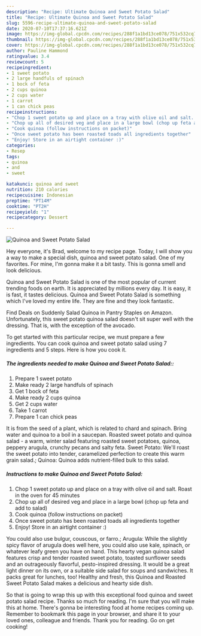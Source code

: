 ```yaml
---
description: "Recipe: Ultimate Quinoa and Sweet Potato Salad"
title: "Recipe: Ultimate Quinoa and Sweet Potato Salad"
slug: 5596-recipe-ultimate-quinoa-and-sweet-potato-salad
date: 2020-07-10T17:37:16.621Z
image: https://img-global.cpcdn.com/recipes/288f1a1bd13ce078/751x532cq70/quinoa-and-sweet-potato-salad-recipe-main-photo.jpg
thumbnail: https://img-global.cpcdn.com/recipes/288f1a1bd13ce078/751x532cq70/quinoa-and-sweet-potato-salad-recipe-main-photo.jpg
cover: https://img-global.cpcdn.com/recipes/288f1a1bd13ce078/751x532cq70/quinoa-and-sweet-potato-salad-recipe-main-photo.jpg
author: Pauline Hammond
ratingvalue: 3.4
reviewcount: 5
recipeingredient:
- 1 sweet potato
- 2 large handfuls of spinach
- 1 bock of feta
- 2 cups quinoa
- 2 cups water
- 1 carrot
- 1 can chick peas
recipeinstructions:
- "Chop 1 sweet potato up and place on a tray with olive oil and salt. Roast in the oven for 45 minutes"
- "Chop up all of desired veg and place in a large bowl (chop up feta and add to salad)"
- "Cook quinoa (follow instructions on packet)"
- "Once sweet potato has been roasted toads all ingredients together"
- "Enjoy! Store in an airtight container :)"
categories:
- Resep
tags:
- quinoa
- and
- sweet

katakunci: quinoa and sweet
nutrition: 210 calories
recipecuisine: Indonesian
preptime: "PT14M"
cooktime: "PT2H"
recipeyield: "1"
recipecategory: Dessert

---
```



![Quinoa and Sweet Potato Salad](https://img-global.cpcdn.com/recipes/288f1a1bd13ce078/751x532cq70/quinoa-and-sweet-potato-salad-recipe-main-photo.jpg)

Hey everyone, it's Brad, welcome to my recipe page. Today, I will show you a way to make a special dish, quinoa and sweet potato salad. One of my favorites. For mine, I'm gonna make it a bit tasty. This is gonna smell and look delicious.

Quinoa and Sweet Potato Salad is one of the most popular of current trending foods on earth. It is appreciated by millions every day. It is easy, it is fast, it tastes delicious. Quinoa and Sweet Potato Salad is something which I've loved my entire life. They are fine and they look fantastic.

Find Deals on Suddenly Salad Quinoa in Pantry Staples on Amazon. Unfortunately, this sweet potato quinoa salad doesn&#39;t sit super well with the dressing. That is, with the exception of the avocado.


To get started with this particular recipe, we must prepare a few ingredients. You can cook quinoa and sweet potato salad using 7 ingredients and 5 steps. Here is how you cook it.

##### The ingredients needed to make Quinoa and Sweet Potato Salad::

1. Prepare 1 sweet potato
1. Make ready 2 large handfuls of spinach
1. Get 1 bock of feta
1. Make ready 2 cups quinoa
1. Get 2 cups water
1. Take 1 carrot
1. Prepare 1 can chick peas


It is from the seed of a plant, which is related to chard and spinach. Bring water and quinoa to a boil in a saucepan. Roasted sweet potato and quinoa salad - a warm, winter salad featuring roasted sweet potatoes, quinoa, peppery arugula, crunchy pecans and salty feta. Sweet Potato: We&#39;ll roast the sweet potato into tender, caramelized perfection to create this warm grain salad.; Quinoa: Quinoa adds nutrient-filled bulk to this salad. 

##### Instructions to make Quinoa and Sweet Potato Salad:

1. Chop 1 sweet potato up and place on a tray with olive oil and salt. Roast in the oven for 45 minutes
1. Chop up all of desired veg and place in a large bowl (chop up feta and add to salad)
1. Cook quinoa (follow instructions on packet)
1. Once sweet potato has been roasted toads all ingredients together
1. Enjoy! Store in an airtight container :)


You could also use bulgur, couscous, or farro.; Arugula: While the slightly spicy flavor of arugula does well here, you could also use kale, spinach, or whatever leafy green you have on hand. This hearty vegan quinoa salad features crisp and tender roasted sweet potato, toasted sunflower seeds and an outrageously flavorful, pesto-inspired dressing. It would be a great light dinner on its own, or a suitable side salad for soups and sandwiches. It packs great for lunches, too! Healthy and fresh, this Quinoa and Roasted Sweet Potato Salad makes a delicious and hearty side dish. 

So that is going to wrap this up with this exceptional food quinoa and sweet potato salad recipe. Thanks so much for reading. I'm sure that you will make this at home. There's gonna be interesting food at home recipes coming up. Remember to bookmark this page in your browser, and share it to your loved ones, colleague and friends. Thank you for reading. Go on get cooking!
